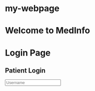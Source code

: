 # my-webpage
<!DOCTYPE html>
<html lang="en">
<head>
  <meta charset="UTF-8">
  <meta name="viewport" content="width=device-width, initial-scale=1.0">
  <title>Welcome Page</title>
  <link rel="stylesheet" href="styles.css">
</head>
<body>
  <div class="welcome-container">
    <h1>Welcome to MedInfo</h1>
  </div>
</body>
</html>
<!DOCTYPE html>
<html lang="en">
<head>
  <meta charset="UTF-8">
  <meta name="viewport" content="width=device-width, initial-scale=1.0">
  <title>Login Page</title>
  <link rel="stylesheet" href="styles.css">
</head>
<body>
  <div class="login-container">
    <h1>Login Page</h1>
    <div class="login-box">
      <h2>Patient Login</h2>
      <form action="#">
        <input type="text" placeholder="Username" required>
        <input type="passwor…
body, html {
  height: 100%;
  margin: 0;
  font-family: Arial, sans-serif;
}

.welcome-container {
  height: 100%;
  display: flex;
  justify-content: center;
  align-items: center;
  background: linear-gradient(135deg, #ff7e5f, #feb47b, #86a8e7, #7f7fd5);
  color: white;
  text-align: center;
}

h1 {
  font-size: 3em;
}
body, html {
  height: 100%;
  margin: 0;
  font-family: Arial, sans-serif;
}

.login-container {
  height: 100%;
  display: flex;
  flex-direction: column;
  justify-content: center;
  align-items: center;
  background: linear-gradient(135deg, #ff7e5f, #feb47b, #86a8e7, #7f7fd5);
  color: white;
  text-align: center;
}

h1 {
  font-size: 3em;
}

.login-box {
  background-color: rgba(255, 255, 255, 0.1);
  padding: 20px;
  margin: 10px;
  border-radius: 10px;
  width: 300px;
}

h2 {
  font-size: 1.5em;
}

form {
  display: flex;
  flex-direction: column;
}

input {
  padding: 10px;
  margin: 5px 0;
  border: none;
  border-radius: 5px;
  font-size: 1em;
}

button {
  padding: 10px;
  margin: 5px 0;
  border: none;
  border-radius: 5px;
  font-size: 1em;
  background-color: #86a8e7;
  color: white;
  cursor: pointer;
}

button:hover {
  background-color: #7f7fd5;
}
body, html {
  height: 100%;
  margin: 0;
  font-family: Arial, sans-serif;
}

.patient-container {
  height: 100%;
  display: flex;
  flex-direction: column;
  justify-content: center;
  align-items: center;
  background: linear-gradient(135deg, #ff7e5f, #feb47b, #86a8e7, #7f7fd5);
  color: white;
  text-align: center;
  padding: 20px;
}

h1 {
  font-size: 3em;
  margin-bottom: 20px;
}

.section {
  background-color: rgba(255, 255, 255, 0.1);
  padding: 20px;
  margin: 10px;
  border-radius: 10px;
  width: 80%;
}

h2 {
  font-size: 2em;
  margin-bottom: 10px;
}

table {
  width: 100%;
  border-collapse: collapse;
}

th, td {
  padding: 10px;
  border: 1px solid white;
}

button {
  padding: 10px;
  margin-top: 10px;
  border: none;
  border-radius: 5px;
  font-size: 1em;
  background-color: #86a8e7;
  color: white;
  cursor: pointer;
}

button:hover {
  background-color: #7f7fd5;
}
body, html {
  height: 100%;
  margin: 0;
  font-family: Arial, sans-serif;
}

header {
  background-color: #333;
  color: white;
  padding: 10px;
  text-align: center;
}

nav ul {
  list-style-type: none;
  padding: 0;
}

nav ul li {
  display: inline;
  margin: 0 10px;
}

nav ul li a {
  color: white;
  text-decoration: none;
}

main {
  padding: 20px;
  background: linear-gradient(135deg, #ff7e5f, #feb47b, #86a8e7, #7f7fd5);
  color: white;
  text-align: center;
}

section {
  margin-bottom: 20px;
}

footer {
  background-color: #333;
  color: white;
  padding: 10px;
  text-align: center;
  position: fixed;
  width: 100%;
  bottom: 0;
}
body, html {
  height: 100%;
  margin: 0;
  font-family: Arial, sans-serif;
}

.doctor-container {
  height: 100%;
  display: flex;
  flex-direction: column;
  justify-content: center;
  align-items: center;
  background: linear-gradient(135deg, #ff7e5f, #feb47b, #86a8e7, #7f7fd5);
  color: white;
  text-align: center;
  padding: 20px;
}

h1 {
  font-size: 3em;
  margin-bottom: 20px;
}

.section {
  background-color: rgba(255, 255, 255, 0.1);
  padding: 20px;
  margin: 10px;
  border-radius: 10px;
  width: 80%;
}

h2 {
  font-size: 2em;
  margin-bottom: 10px;
}

table {
  width: 100%;
  border-collapse: collapse;
}

th, td {
  padding: 10px;
  border: 1px solid white;
}
body, html {
  height: 100%;
  margin: 0;
  font-family: Arial, sans-serif;
}

.logout-container {
  height: 100%;
  display: flex;
  flex-direction: column;
  justify-content: center;
  align-items: center;
  background: linear-gradient(135deg, #ff7e5f, #feb47b, #86a8e7, #7f7fd5);
  color: white;
  text-align: center;
}

h1 {
  font-size: 3em;
  margin-bottom: 20px;
}

.logout-box {
  background-color: rgba(255, 255, 255, 0.1);
  padding: 20px;
  margin: 10px;
  border-radius: 10px;
  width: 300px;
}

h2 {
  font-size: 1.5em;
}

button {
  padding: 10px;
  margin-top: 10px;
  border: none;
  border-radius: 5px;
  font-size: 1em;
  background-color: #86a8e7;
  color: white;
  cursor: pointer;
}

button:hover {
  background-color: #7f7fd5;
}
